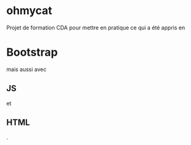 # ohmycat

Projet de formation CDA pour mettre en pratique ce qui a été appris en <h1>Bootstrap</h1> mais aussi avec <h2>JS</h2> et <h2>HTML</h2>. 
